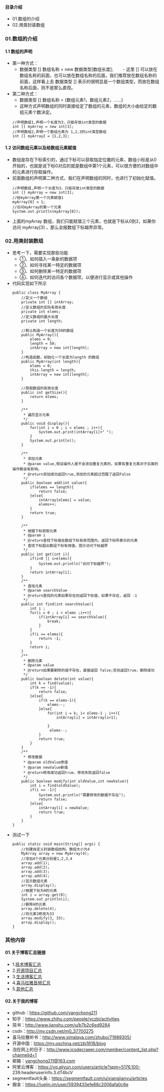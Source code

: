 #### 目录介绍
- 01.数组的介绍
- 02.用类封装数组




### 01.数组的介绍
#### 1.1 数组的声明
- 第一种方式：
    - 数据类型 []  数组名称 = new 数据类型[数组长度];
　　- 这里 [] 可以放在数组名称的前面，也可以放在数组名称的后面，我们推荐放在数组名称的前面，这样看上去 数据类型 [] 表示的很明显是一个数组类型，而放在数组名称后面，则不是那么直观。
- 第二种方式：
    - 数据类型 [] 数组名称 = {数组元素1，数组元素2，......}
    - 这种方式声明数组的同时直接给定了数组的元素，数组的大小由给定的数组元素个数决定。
    ```
    //声明数组1,声明一个长度为3，只能存放int类型的数据
    int [] myArray = new int[3];
    //声明数组2,声明一个数组元素为 1,2,3的int类型数组
    int [] myArray2 = {1,2,3};
    ```


#### 1.2 访问数组元素以及给数组元素赋值
- 数组是存在下标索引的，通过下标可以获取指定位置的元素，数组小标是从0开始的，也就是说下标0对应的就是数组中第1个元素，可以很方便的对数组中的元素进行存取操作。
- 前面数组的声明第二种方式，我们在声明数组的同时，也进行了初始化赋值。
    ```
    //声明数组,声明一个长度为3，只能存放int类型的数据
    int [] myArray = new int[3];
    //给myArray第一个元素赋值1
    myArray[0] = 1;
    //访问myArray的第一个元素
    System.out.println(myArray[0]);
    ```
- 上面的myArray 数组，我们只能赋值三个元素，也就是下标从0到2，如果你访问 myArray[3] ，那么会报数组下标越界异常。




### 02.用类封装数组
- 思考一下，需要实现那些功能
    - ①、如何插入一条新的数据项
    - ②、如何寻找某一特定的数据项
    - ③、如何删除某一特定的数据项
    - ④、如何迭代的访问各个数据项，以便进行显示或其他操作
- 代码实现如下所示
    ```
    public class MyArray {
        //定义一个数组
        private int [] intArray;
        //定义数组的实际有效长度
        private int elems;
        //定义数组的最大长度
        private int length;
         
        //默认构造一个长度为50的数组
        public MyArray(){
            elems = 0;
            length = 50;
            intArray = new int[length];
        }
        //构造函数，初始化一个长度为length 的数组
        public MyArray(int length){
            elems = 0;
            this.length = length;
            intArray = new int[length];
        }
         
        //获取数组的有效长度
        public int getSize(){
            return elems;
        }
         
        /**
         * 遍历显示元素
         */
        public void display(){
            for(int i = 0 ; i < elems ; i++){
                System.out.print(intArray[i]+" ");
            }
            System.out.println();
        }
         
        /**
         * 添加元素
         * @param value,假设操作人是不会添加重复元素的，如果有重复元素对于后面的操作都会有影响。
         * @return添加成功返回true,添加的元素超过范围了返回false
         */
        public boolean add(int value){
            if(elems == length){
                return false;
            }else{
                intArray[elems] = value;
                elems++;
            }
            return true;
        }
         
        /**
         * 根据下标获取元素
         * @param i
         * @return查找下标值在数组下标有效范围内，返回下标所表示的元素
         * 查找下标超出数组下标有效值，提示访问下标越界
         */
        public int get(int i){
            if(i<0 || i>elems){
                System.out.println("访问下标越界");
            }
            return intArray[i];
        }
        /**
         * 查找元素
         * @param searchValue
         * @return查找的元素如果存在则返回下标值，如果不存在，返回 -1
         */
        public int find(int searchValue){
            int i ;
            for(i = 0 ; i < elems ;i++){
                if(intArray[i] == searchValue){
                    break;
                }
            }
            if(i == elems){
                return -1;
            }
            return i;
        }
        /**
         * 删除元素
         * @param value
         * @return如果要删除的值不存在，直接返回 false;否则返回true，删除成功
         */
        public boolean delete(int value){
            int k = find(value);
            if(k == -1){
                return false;
            }else{
                if(k == elems-1){
                    elems--;
                }else{
                    for(int i = k; i< elems-1 ; i++){
                        intArray[i] = intArray[i+1];
                       
                    }
                     elems--;
                }
                return true;
            }
        }
        /**
         * 修改数据
         * @param oldValue原值
         * @param newValue新值
         * @return修改成功返回true，修改失败返回false
         */
        public boolean modify(int oldValue,int newValue){
            int i = find(oldValue);
            if(i == -1){
                System.out.println("需要修改的数据不存在");
                return false;
            }else{
                intArray[i] = newValue;
                return true;
            }
        }
    }
    ```
- 测试一下
    ```
    public static void main(String[] args) {
        //创建自定义封装数组结构，数组大小为4
        MyArray array = new MyArray(4);
        //添加4个元素分别是1,2,3,4
        array.add(1);
        array.add(2);
        array.add(3);
        array.add(4);
        //显示数组元素
        array.display();
        //根据下标为0的元素
        int i = array.get(0);
        System.out.println(i);
        //删除4的元素
        array.delete(4);
        //将元素3修改为33
        array.modify(3, 33);
        array.display();
    }
    ```






### 其他内容
#### 01.关于博客汇总链接
- 1.[技术博客汇总](https://www.jianshu.com/p/614cb839182c)
- 2.[开源项目汇总](https://blog.csdn.net/m0_37700275/article/details/80863574)
- 3.[生活博客汇总](https://blog.csdn.net/m0_37700275/article/details/79832978)
- 4.[喜马拉雅音频汇总](https://www.jianshu.com/p/f665de16d1eb)
- 5.[其他汇总](https://www.jianshu.com/p/53017c3fc75d)



#### 02.关于我的博客
- github：https://github.com/yangchong211
- 知乎：https://www.zhihu.com/people/yczbj/activities
- 简书：http://www.jianshu.com/u/b7b2c6ed9284
- csdn：http://my.csdn.net/m0_37700275
- 喜马拉雅听书：http://www.ximalaya.com/zhubo/71989305/
- 开源中国：https://my.oschina.net/zbj1618/blog
- 泡在网上的日子：http://www.jcodecraeer.com/member/content_list.php?channelid=1
- 邮箱：yangchong211@163.com
- 阿里云博客：https://yq.aliyun.com/users/article?spm=5176.100- 239.headeruserinfo.3.dT4bcV
- segmentfault头条：https://segmentfault.com/u/xiangjianyu/articles
- 掘金：https://juejin.im/user/5939433efe88c2006afa0c6e








